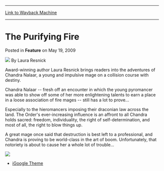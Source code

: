 
---
[Link to Wayback Machine](https://web.archive.org/web/20200812014836/https://magic.wizards.com/en/articles/archive/feature/purifying-fire-2009-05-19)

[_metadata_:author]:- "Laura Resnick"
[_metadata_:description]:- "Award-winning author Laura Resnick brings readers into the adventures of Chandra Nalaar, a young and impulsive mage on a collision course with destiny.Chandra Nalaar -- fresh off an encounter in which the young pyromancer was able to show off some of her more enlightening talents to earn a place in a loose association of fire mages -- still has a lot to prove..."
[_metadata_:generator]:- "Drupal 7 (http://drupal.org)"
[_metadata_:node]:- "638921"
[_metadata_:publish_date]:- "2009-05-19"
[_metadata_:source]:- "div-main-content"
[_metadata_:title]:- "The Purifying Fire"
[_metadata_:wayback_capture_timestamp]:- "2020-08-12 01:48:36"
[_metadata_:wayback_raw_url]:- "https://web.archive.org/web/20200812014836id_/https://magic.wizards.com/en/articles/archive/feature/purifying-fire-2009-05-19"
[_metadata_:wayback_url]:- "https://magic.wizards.com/en/articles/archive/feature/purifying-fire-2009-05-19"
---


The Purifying Fire
==================



 Posted in **Feature**
 on May 19, 2009 






![](https://media.magic.wizards.com/styles/auth_small/public/generic-avatar-150_343.png)
By Laura Resnick











Award-winning author Laura Resnick brings readers into the adventures of Chandra Nalaar, a young and impulsive mage on a collision course with destiny.

Chandra Nalaar -- fresh off an encounter in which the young pyromancer was able to show off some of her more enlightening talents to earn a place in a loose association of fire mages -- still has a lot to prove...

Especially to the hieromancers imposing their draconian law across the land. The Order's ever-increasing influence is an affront to all Chandra holds sacred: freedom, individuality, the right of self-determination, and most of all, the right to blow things up. 

A great mage once said that destruction is best left to a professional, and Chandra is proving to be world-class in the art of boom. Unfortunately, that notoriety is about to cause her a whole lot of trouble...



[![](https://media.magic.wizards.com/image_legacy_migration/mtg/images/novels/lauraresnick_relatedimage.jpg)](/en/articles/archive/laura-resnick-2009-05-19)
* [iGoogle Theme](http://tinyurl.com/mp57zd)
  
  
  







